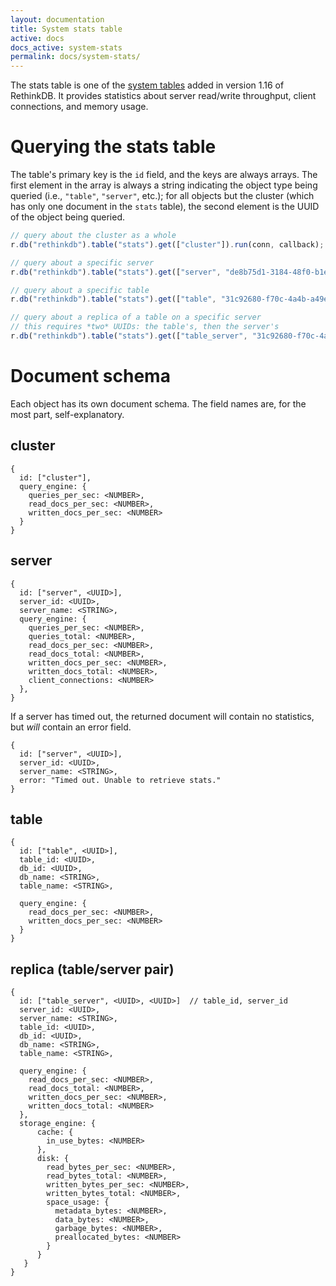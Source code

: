 ```yaml
---
layout: documentation
title: System stats table
active: docs
docs_active: system-stats
permalink: docs/system-stats/
---
```


The stats table is one of the [system tables][st] added in version 1.16 of RethinkDB. It provides statistics about server read/write throughput, client connections, and memory usage.

[st]: /docs/system-tables/

# Querying the stats table #

The table's primary key is the `id` field, and the keys are always arrays. The first element in the array is always a string indicating the object type being queried (i.e., `"table"`, `"server"`, etc.); for all objects but the cluster (which has only one document in the `stats` table), the second element is the UUID of the object being queried.

```js
// query about the cluster as a whole
r.db("rethinkdb").table("stats").get(["cluster"]).run(conn, callback);

// query about a specific server
r.db("rethinkdb").table("stats").get(["server", "de8b75d1-3184-48f0-b1ef-99a9c04e2be5"]).run(conn, callback);

// query about a specific table
r.db("rethinkdb").table("stats").get(["table", "31c92680-f70c-4a4b-a49e-b238eb12c023"]).run(conn, callback);

// query about a replica of a table on a specific server
// this requires *two* UUIDs: the table's, then the server's
r.db("rethinkdb").table("stats").get(["table_server", "31c92680-f70c-4a4b-a49e-b238eb12c023", "de8b75d1-3184-48f0-b1ef-99a9c04e2be5"]).run(conn, callback);
```

# Document schema #

Each object has its own document schema. The field names are, for the most part, self-explanatory.

## cluster ##

```
{
  id: ["cluster"],
  query_engine: {
    queries_per_sec: <NUMBER>,
    read_docs_per_sec: <NUMBER>,
    written_docs_per_sec: <NUMBER>
  }
}
```

## server ##

```
{
  id: ["server", <UUID>],
  server_id: <UUID>,
  server_name: <STRING>,
  query_engine: {
    queries_per_sec: <NUMBER>,
    queries_total: <NUMBER>,
    read_docs_per_sec: <NUMBER>,
    read_docs_total: <NUMBER>,
    written_docs_per_sec: <NUMBER>,
    written_docs_total: <NUMBER>,
    client_connections: <NUMBER>
  },
}
```

If a server has timed out, the returned document will contain no statistics, but *will* contain an error field.

```
{
  id: ["server", <UUID>],
  server_id: <UUID>,
  server_name: <STRING>,
  error: "Timed out. Unable to retrieve stats."
}
```


## table ##

```
{
  id: ["table", <UUID>],
  table_id: <UUID>,
  db_id: <UUID>,
  db_name: <STRING>,
  table_name: <STRING>,

  query_engine: {
    read_docs_per_sec: <NUMBER>,
    written_docs_per_sec: <NUMBER>
  }
}
```

## replica (table/server pair) ##

```
{
  id: ["table_server", <UUID>, <UUID>]  // table_id, server_id
  server_id: <UUID>,
  server_name: <STRING>,
  table_id: <UUID>,
  db_id: <UUID>,
  db_name: <STRING>,
  table_name: <STRING>,

  query_engine: {
    read_docs_per_sec: <NUMBER>,
    read_docs_total: <NUMBER>,
    written_docs_per_sec: <NUMBER>,
    written_docs_total: <NUMBER>
  },
  storage_engine: {
      cache: {
        in_use_bytes: <NUMBER>
      },
      disk: {
        read_bytes_per_sec: <NUMBER>,
        read_bytes_total: <NUMBER>,
        written_bytes_per_sec: <NUMBER>,
        written_bytes_total: <NUMBER>,
        space_usage: {
          metadata_bytes: <NUMBER>,
          data_bytes: <NUMBER>,
          garbage_bytes: <NUMBER>,
          preallocated_bytes: <NUMBER>
        }
      }
   }
}
```
